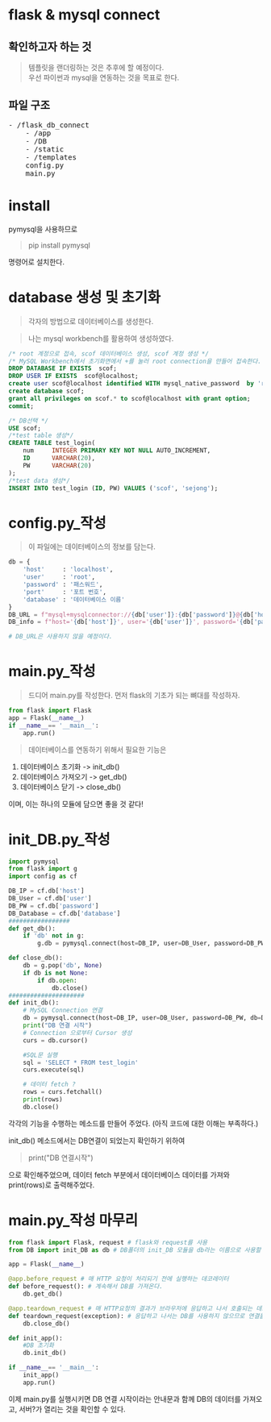 # flask & mysql connect

## 확인하고자 하는 것
> 템플릿을 랜더링하는 것은 추후에 할 예정이다.<br>
> 우선 파이썬과 mysql을 연동하는 것을 목표로 한다.

## 파일 구조
<pre>
- /flask_db_connect
    - /app
    - /DB
    - /static
    - /templates
    config.py
    main.py
</pre>

# install
pymysql을 사용하므로
> pip install pymysql

명령어로 설치한다.

# database 생성 및 초기화
> 각자의 방법으로 데이터베이스를 생성한다.

> 나는 mysql workbench를 활용하여 생성하였다.
``` sql
/* root 계정으로 접속, scof 데이터베이스 생성, scof 계정 생성 */
/* MySQL Workbench에서 초기화면에서 +를 눌러 root connection을 만들어 접속한다. */
DROP DATABASE IF EXISTS  scof;
DROP USER IF EXISTS  scof@localhost;
create user scof@localhost identified WITH mysql_native_password  by 'root';
create database scof;
grant all privileges on scof.* to scof@localhost with grant option;
commit;

/* DB선택 */
USE scof;
/*test table 생성*/
CREATE TABLE test_login(
	num		INTEGER	PRIMARY	KEY NOT NULL AUTO_INCREMENT,
    ID		VARCHAR(20),
    PW		VARCHAR(20)
);
/*test data 생성*/
INSERT INTO test_login (ID, PW) VALUES ('scof', 'sejong');
```

# config.py_작성
> 이 파일에는 데이터베이스의 정보를 담는다. 
``` python
db = {
    'host'     : 'localhost',
    'user'     : 'root',
    'password' : '패스워드',
    'port'     : '포트 번호',
    'database' : '데이터베이스 이름'
}
DB_URL = f"mysql+mysqlconnector://{db['user']}:{db['password']}@{db['host']}:{db['port']}/{db['database']}?charset=utf8"
DB_info = f"host='{db['host']}', user='{db['user']}', password='{db['password']}', db='{db['database']}', charset='utf8'"

# DB_URL은 사용하지 않을 예정이다.
```

# main.py_작성
> 드디어 main.py를 작성한다. 먼저 flask의 기초가 되는 뼈대를 작성하자.
```python
from flask import Flask
app = Flask(__name__)
if __name__== '__main__':
    app.run()
```
> 데이터베이스를 연동하기 위해서 필요한 기능은
1. 데이터베이스 초기화 -> init_db()
2. 데이터베이스 가져오기 -> get_db()
3. 데이터베이스 닫기 -> close_db()

이며, 이는 하나의 모듈에 담으면 좋을 것 같다!

# init_DB.py_작성
``` python
import pymysql
from flask import g
import config as cf

DB_IP = cf.db['host']
DB_User = cf.db['user']
DB_PW = cf.db['password']
DB_Database = cf.db['database']
#################
def get_db():
    if 'db' not in g:
        g.db = pymysql.connect(host=DB_IP, user=DB_User, password=DB_PW, db=DB_Database, charset='utf8')

def close_db():
    db = g.pop('db', None)
    if db is not None:
        if db.open:
            db.close()
#####################
def init_db():
    # MySQL Connection 연결
    db = pymysql.connect(host=DB_IP, user=DB_User, password=DB_PW, db=DB_Database, charset='utf8')
    print("DB 연결 시작")
    # Connection 으로부터 Cursor 생성
    curs = db.cursor()

    #SQL문 실행
    sql = 'SELECT * FROM test_login'
    curs.execute(sql)

    # 데이터 fetch ?
    rows = curs.fetchall()
    print(rows)
    db.close()
```
각각의 기능을 수행하는 메소드를 만들어 주었다. (아직 코드에 대한 이해는 부족하다.)

init_db() 메소드에서는 DB연결이 되었는지 확인하기 위하여 
> print("DB 연결시작")

으로 확인해주었으며, 데이터 fetch 부분에서 데이터베이스 데이터를 가져와 print(rows)로 출력해주었다.

# main.py_작성 마무리
```python
from flask import Flask, request # flask와 request를 사용
from DB import init_DB as db # DB폴더의 init_DB 모듈을 db라는 이름으로 사용할 것이다.

app = Flask(__name__)

@app.before_request # 매 HTTP 요청이 처리되기 전에 실행하는 데코레이터
def before_request(): # 계속해서 DB를 가져온다.
    db.get_db()

@app.teardown_request # 매 HTTP요청의 결과가 브라우저에 응답하고 나서 호출되는 데코레이터
def teardown_request(exception): # 응답하고 나서는 DB를 사용하지 않으므로 연결을 끊는다.
    db.close_db()

def init_app():
    #DB 초기화
    db.init_db()

if __name__== '__main__':
    init_app()
    app.run()
```

이제 main.py를 실행시키면 DB 연결 시작이라는 안내문과 함께 DB의 데이터를 가져오고, 서버?가 열리는 것을 확인할 수 있다.
